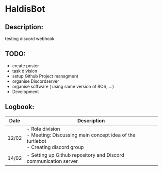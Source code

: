 # HaldisBot

## Description:
testing discord webhook

## TODO:
 
- create poster
- task division
- setup Github Project managment
- organise Discordserver
- organise software ( using same version of ROS, ...)
- Development


## Logbook:

| Date  | Description                                                                                       |
|-------|---------------------------------------------------------------------------------------------------|
| 12/02 | - Role division <br> - Meeting: Discussing main concept idea of the turtlebot <br> - Creating discord group |
| 14/02 | - Setting up Github repository and Discord communication server                                                                    |


